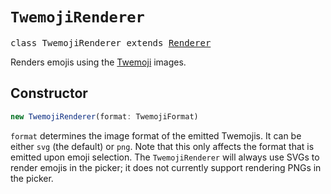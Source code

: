 # `TwemojiRenderer`

<pre>
class TwemojiRenderer extends <a href="../../picmo/classes/renderer">Renderer</a>
</pre>

Renders emojis using the [Twemoji](https://twemoji.twitter.com/) images.

## Constructor

```javascript
new TwemojiRenderer(format: TwemojiFormat)
```

`format` determines the image format of the emitted Twemojis. It can be either `svg` (the default) or `png`. Note that this only affects the format that is emitted upon emoji selection. The `TwemojiRenderer` will always use SVGs to render emojis in the picker; it does not currently support rendering PNGs in the picker.
